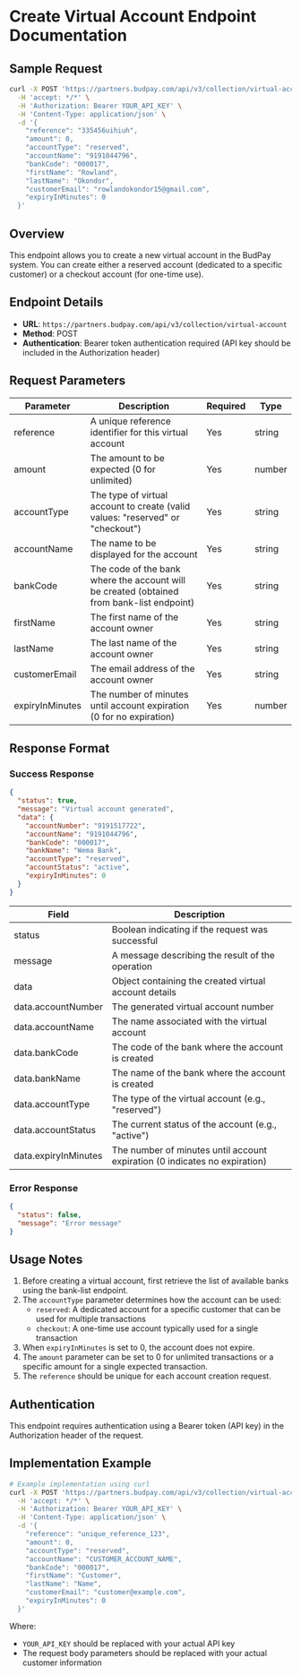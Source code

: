 # Create Virtual Account Endpoint Documentation

## Sample Request
```bash
curl -X POST 'https://partners.budpay.com/api/v3/collection/virtual-account' \
  -H 'accept: */*' \
  -H 'Authorization: Bearer YOUR_API_KEY' \
  -H 'Content-Type: application/json' \
  -d '{
    "reference": "335456uihiuh",
    "amount": 0,
    "accountType": "reserved",
    "accountName": "9191044796",
    "bankCode": "000017",
    "firstName": "Rowland",
    "lastName": "Okondor",
    "customerEmail": "rowlandokondor15@gmail.com",
    "expiryInMinutes": 0
  }'
```

## Overview
This endpoint allows you to create a new virtual account in the BudPay system. You can create either a reserved account (dedicated to a specific customer) or a checkout account (for one-time use).

## Endpoint Details
- **URL**: `https://partners.budpay.com/api/v3/collection/virtual-account`
- **Method**: POST
- **Authentication**: Bearer token authentication required (API key should be included in the Authorization header)

## Request Parameters

| Parameter | Description | Required | Type |
|-----------|-------------|----------|------|
| reference | A unique reference identifier for this virtual account | Yes | string |
| amount | The amount to be expected (0 for unlimited) | Yes | number |
| accountType | The type of virtual account to create (valid values: "reserved" or "checkout") | Yes | string |
| accountName | The name to be displayed for the account | Yes | string |
| bankCode | The code of the bank where the account will be created (obtained from bank-list endpoint) | Yes | string |
| firstName | The first name of the account owner | Yes | string |
| lastName | The last name of the account owner | Yes | string |
| customerEmail | The email address of the account owner | Yes | string |
| expiryInMinutes | The number of minutes until account expiration (0 for no expiration) | Yes | number |

## Response Format

### Success Response
```json
{
  "status": true,
  "message": "Virtual account generated",
  "data": {
    "accountNumber": "9191517722",
    "accountName": "9191044796",
    "bankCode": "000017",
    "bankName": "Wema Bank",
    "accountType": "reserved",
    "accountStatus": "active",
    "expiryInMinutes": 0
  }
}
```

| Field | Description |
|-------|-------------|
| status | Boolean indicating if the request was successful |
| message | A message describing the result of the operation |
| data | Object containing the created virtual account details |
| data.accountNumber | The generated virtual account number |
| data.accountName | The name associated with the virtual account |
| data.bankCode | The code of the bank where the account is created |
| data.bankName | The name of the bank where the account is created |
| data.accountType | The type of the virtual account (e.g., "reserved") |
| data.accountStatus | The current status of the account (e.g., "active") |
| data.expiryInMinutes | The number of minutes until account expiration (0 indicates no expiration) |

### Error Response
```json
{
  "status": false,
  "message": "Error message"
}
```

## Usage Notes
1. Before creating a virtual account, first retrieve the list of available banks using the bank-list endpoint.
2. The `accountType` parameter determines how the account can be used:
   - `reserved`: A dedicated account for a specific customer that can be used for multiple transactions
   - `checkout`: A one-time use account typically used for a single transaction
3. When `expiryInMinutes` is set to 0, the account does not expire.
4. The `amount` parameter can be set to 0 for unlimited transactions or a specific amount for a single expected transaction.
5. The `reference` should be unique for each account creation request.

## Authentication
This endpoint requires authentication using a Bearer token (API key) in the Authorization header of the request.

## Implementation Example

```bash
# Example implementation using curl
curl -X POST 'https://partners.budpay.com/api/v3/collection/virtual-account' \
  -H 'accept: */*' \
  -H 'Authorization: Bearer YOUR_API_KEY' \
  -H 'Content-Type: application/json' \
  -d '{
    "reference": "unique_reference_123",
    "amount": 0,
    "accountType": "reserved",
    "accountName": "CUSTOMER_ACCOUNT_NAME",
    "bankCode": "000017",
    "firstName": "Customer",
    "lastName": "Name",
    "customerEmail": "customer@example.com",
    "expiryInMinutes": 0
  }'
```

Where:
- `YOUR_API_KEY` should be replaced with your actual API key
- The request body parameters should be replaced with your actual customer information